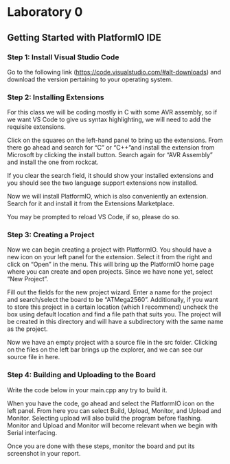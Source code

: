 # Laboratory 0

## Getting Started with PlatformIO IDE

### Step 1: Install Visual Studio Code
Go to the following link (https://code.visualstudio.com/#alt-downloads) and download the version pertaining to your operating system.

### Step 2: Installing Extensions
For this class we will be coding mostly in C with some AVR assembly, so if we want VS Code to give us syntax highlighting, we will need to add the requisite extensions. 

Click on the squares on the left-hand panel to bring up the extensions. From there go ahead and search for “C” or “C++”and install the extension from Microsoft by clicking the install button. Search again for “AVR Assembly” and install the one from rockcat.

If you clear the search field, it should show your installed extensions and you should see the two language support extensions now installed.

Now we will install PlatformIO, which is also conveniently an extension. Search for it and install it from the Extensions Marketplace.

You may be prompted to reload VS Code, if so, please do so.

### Step 3: Creating a Project
Now we can begin creating a project with PlatformIO. You should have a new icon on your left panel for the extension. Select it from the right and click on “Open” in the menu. This will bring up the PlatformIO home page where you can create and open projects. Since we have none yet, select “New Project”.

Fill out the fields for the new project wizard. Enter a name for the project and search/select the board to be “ATMega2560”. Additionally, if you want to store this project in a certain location (which I recommend) uncheck the box using default location and find a file path that suits you. The project will be created in this directory and will have a subdirectory with the same name as the project.

Now we have an empty project with a source file in the src folder. Clicking on the files on the left bar brings up the explorer, and we can see our source file in here.

### Step 4: Building and Uploading to the Board
Write the code below in your main.cpp any try to build it.

When you have the code, go ahead and select the PlatformIO icon on the left panel. From here you can select Build, Upload, Monitor, and Upload and Monitor. Selecting upload will also build the program before flashing. Monitor and Upload and Monitor will become relevant when we begin with Serial interfacing.

Once you are done with these steps, monitor the board and put its screenshot in your report.